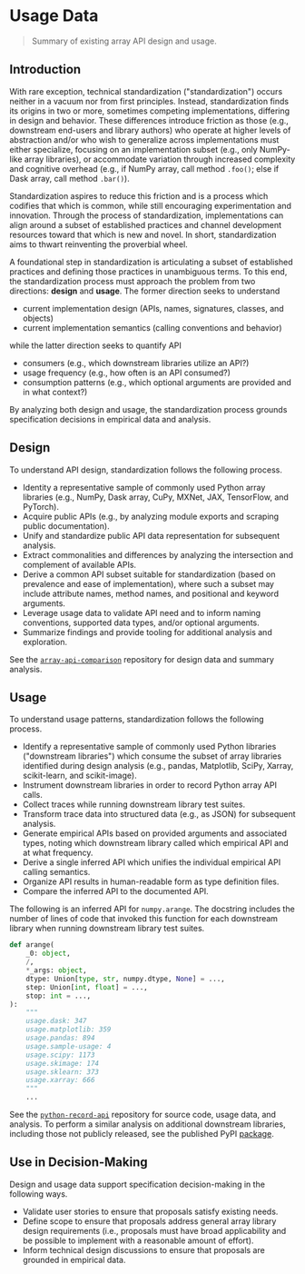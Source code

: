 # Usage Data

> Summary of existing array API design and usage.

## Introduction

With rare exception, technical standardization ("standardization") occurs neither in a vacuum nor from first principles. Instead, standardization finds its origins in two or more, sometimes competing implementations, differing in design and behavior. These differences introduce friction as those (e.g., downstream end-users and library authors) who operate at higher levels of abstraction and/or who wish to generalize across implementations must either specialize, focusing on an implementation subset (e.g., only NumPy-like array libraries), or accommodate variation through increased complexity and cognitive overhead (e.g., if NumPy array, call method `.foo()`; else if Dask array, call method `.bar()`).

Standardization aspires to reduce this friction and is a process which codifies that which is common, while still encouraging experimentation and innovation. Through the process of standardization, implementations can align around a subset of established practices and channel development resources toward that which is new and novel. In short, standardization aims to thwart reinventing the proverbial wheel.

A foundational step in standardization is articulating a subset of established practices and defining those practices in unambiguous terms. To this end, the standardization process must approach the problem from two directions: **design** and **usage**. The former direction seeks to understand

-   current implementation design (APIs, names, signatures, classes, and objects)
-   current implementation semantics (calling conventions and behavior)

while the latter direction seeks to quantify API

-   consumers (e.g., which downstream libraries utilize an API?)
-   usage frequency (e.g., how often is an API consumed?)
-   consumption patterns (e.g., which optional arguments are provided and in what context?)

By analyzing both design and usage, the standardization process grounds specification decisions in empirical data and analysis.

## Design

To understand API design, standardization follows the following process.

-   Identity a representative sample of commonly used Python array libraries (e.g., NumPy, Dask array, CuPy, MXNet, JAX, TensorFlow, and PyTorch).
-   Acquire public APIs (e.g., by analyzing module exports and scraping public documentation).
-   Unify and standardize public API data representation for subsequent analysis.
-   Extract commonalities and differences by analyzing the intersection and complement of available APIs.
-   Derive a common API subset suitable for standardization (based on prevalence and ease of implementation), where such a subset may include attribute names, method names, and positional and keyword arguments.
-   Leverage usage data to validate API need and to inform naming conventions, supported data types, and/or optional arguments.
-   Summarize findings and provide tooling for additional analysis and exploration.

See the [`array-api-comparison`](https://github.com/data-apis/array-api-comparison)
repository for design data and summary analysis.

## Usage

To understand usage patterns, standardization follows the following process.

-   Identify a representative sample of commonly used Python libraries ("downstream libraries") which consume the subset of array libraries identified during design analysis (e.g., pandas, Matplotlib, SciPy, Xarray, scikit-learn, and scikit-image).
-   Instrument downstream libraries in order to record Python array API calls.
-   Collect traces while running downstream library test suites.
-   Transform trace data into structured data (e.g., as JSON) for subsequent analysis.
-   Generate empirical APIs based on provided arguments and associated types, noting which downstream library called which empirical API and at what frequency.
-   Derive a single inferred API which unifies the individual empirical API calling semantics.
-   Organize API results in human-readable form as type definition files.
-   Compare the inferred API to the documented API.

The following is an inferred API for `numpy.arange`. The docstring includes the number of lines of code that invoked this function for each downstream library when running downstream library test suites.

```python
def arange(
    _0: object,
    /,
    *_args: object,
    dtype: Union[type, str, numpy.dtype, None] = ...,
    step: Union[int, float] = ...,
    stop: int = ...,
):
    """
    usage.dask: 347
    usage.matplotlib: 359
    usage.pandas: 894
    usage.sample-usage: 4
    usage.scipy: 1173
    usage.skimage: 174
    usage.sklearn: 373
    usage.xarray: 666
    """
    ...
```

See the [`python-record-api`](https://github.com/data-apis/python-record-api) repository for source code, usage data, and analysis. To perform a similar analysis on additional downstream libraries, including those not publicly released, see the published PyPI [package](https://pypi.org/project/record_api/).

## Use in Decision-Making

Design and usage data support specification decision-making in the following ways.

-   Validate user stories to ensure that proposals satisfy existing needs.
-   Define scope to ensure that proposals address general array library design requirements (i.e., proposals must have broad applicability and be possible to implement with a reasonable amount of effort). 
-   Inform technical design discussions to ensure that proposals are grounded in empirical data.